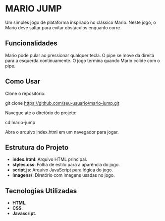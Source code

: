 # MARIO JUMP
Um simples jogo de plataforma inspirado no clássico Mario. Neste jogo, o Mario deve saltar para evitar obstáculos enquanto corre.

## Funcionalidades
Mario pode pular ao pressionar qualquer tecla.
O pipe se move da direita para a esquerda continuamente.
O jogo termina quando Mario colide com o pipe.

## Como Usar
Clone o repositório:

git clone https://github.com/seu-usuario/mario-jump.git

Navegue até o diretório do projeto:

cd mario-jump

Abra o arquivo index.html em um navegador para jogar.

## Estrutura do Projeto
- **index.html**: Arquivo HTML principal.
- **styles.css**: Folha de estilo para a aparência do jogo.
- **script.js**: Arquivo JavaScript para lógica do jogo.
- **Imagens/**: Diretório com imagens usadas no jogo.

## Tecnologias Utilizadas
- **HTML**.
- **CSS**.
- **Javascript**.
